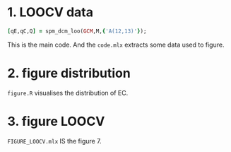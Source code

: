 # 1. LOOCV data

```ruby
[qE,qC,Q] = spm_dcm_loo(GCM,M,{'A(12,13)'});
```
This is the main code.
And the `code.mlx` extracts some data used to figure.
# 2. figure distribution
`figure.R` visualises the distribution of EC. 
# 3. figure LOOCV
`FIGURE_LOOCV.mlx` IS the figure 7.

